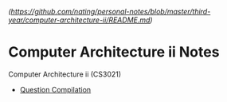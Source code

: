 *(https://github.com/nating/personal-notes/blob/master/third-year/computer-architecture-ii/README.md)*

# Computer Architecture ii Notes

Computer Architecture ii (CS3021)

* [Question Compilation](https://github.com/nating/personal-notes/blob/master/third-year/computer-architecture-ii/question-compilation.md)

